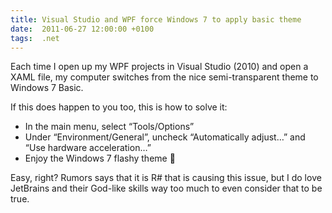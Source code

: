 ```yaml
---
title: Visual Studio and WPF force Windows 7 to apply basic theme
date:  2011-06-27 12:00:00 +0100
tags:  .net
---
```


Each time I open up my WPF projects in Visual Studio (2010) and open a XAML file,
my computer switches from the nice semi-transparent theme to Windows 7 Basic.

If this does happen to you too, this is how to solve it:

- In the main menu, select “Tools/Options”
- Under “Environment/General”, uncheck “Automatically adjust…” and “Use hardware acceleration…”
- Enjoy the Windows 7 flashy theme 🙂

Easy, right? Rumors says that it is R# that is causing this issue, but I do love
JetBrains and their God-like skills way too much to even consider that to be true.